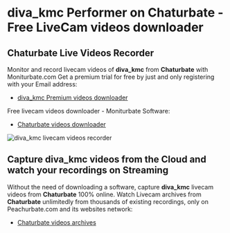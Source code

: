# diva_kmc Performer on Chaturbate - Free LiveCam videos downloader

## Chaturbate Live Videos Recorder

Monitor and record livecam videos of **diva_kmc** from **Chaturbate** with Moniturbate.com
Get a premium trial for free by just and only registering with your Email address:
* [diva_kmc Premium videos downloader](https://moniturbate.com/request-demo-licence-key.html)

Free livecam videos downloader - Moniturbate Software:
* [Chaturbate videos downloader](https://moniturbate.com/moniturbate-download-software.html)

![diva_kmc livecam videos recorder](https://peachurnet.com/templates/moniturbate-software.png)


## Capture diva_kmc videos from the Cloud and watch your recordings on Streaming

Without the need of downloading a software, capture **diva_kmc** livecam videos from **Chaturbate** 100% online.
Watch Livecam archives from **Chaturbate** unlimitedly from thousands of existing recordings, only on Peachurbate.com and its websites network:
* [Chaturbate videos archives](https://peachurnet.com/)